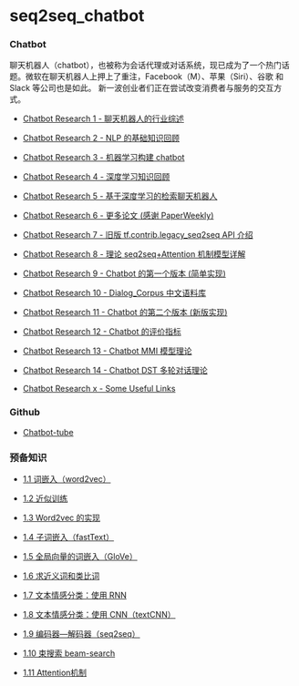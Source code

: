 # seq2seq_chatbot

### Chatbot

                聊天机器人（chatbot），也被称为会话代理或对话系统，现已成为了一个热门话题。微软在聊天机器人上押上了重注，Facebook（M）、苹果（Siri）、谷歌 和 Slack 等公司也是如此。 新一波创业者们正在尝试改变消费者与服务的交互方式。

- [Chatbot Research 1 - 聊天机器人的行业综述][b1]

- [Chatbot Research 2 - NLP 的基础知识回顾][b2]

- [Chatbot Research 3 - 机器学习构建 chatbot][b3]

- [Chatbot Research 4 - 深度学习知识回顾][b4]

- [Chatbot Research 5 - 基于深度学习的检索聊天机器人][b5]

- [Chatbot Research 6 - 更多论文 (感谢 PaperWeekly)][b6]

- [Chatbot Research 7 - 旧版 tf.contrib.legacy_seq2seq API 介绍][b7]

- [Chatbot Research 8 - 理论 seq2seq+Attention 机制模型详解][b8]

- [Chatbot Research 9 - Chatbot 的第一个版本 (简单实现)][b9]

- [Chatbot Research 10 - Dialog_Corpus 中文语料库][b10]

- [Chatbot Research 11 - Chatbot 的第二个版本 (新版实现)][0]

- [Chatbot Research 12 - Chatbot 的评价指标][0]

- [Chatbot Research 13 - Chatbot MMI 模型理论][0]

- [Chatbot Research 14 - Chatbot DST 多轮对话理论][0]

- [Chatbot Research x - Some Useful Links][bot5_1]

[0]: /chatbot
[b1]: /2019/08/11/chatbot/chatbot-research1/
[b2]: /2019/08/12/chatbot/chatbot-research2/
[b3]: /2019/08/13/chatbot/chatbot-research3/
[b4]: /2019/08/14/chatbot/chatbot-research4/
[b5]: /2019/08/15/chatbot/chatbot-research5/
[b6]: /2019/08/16/chatbot/chatbot-research6/
[b7]: /2019/08/17/chatbot/chatbot-research7/
[b8]: /3017/11/17/chatbot/chatbot-research8/
[b9]:/3017/11/26/chatbot/chatbot-research9/
[b10]: /2019/08/20/chatbot/chatbot-research10/

[bot5_1]: /2019/08/15/chatbot/chatbot-research5_1/

### Github

- [Chatbot-tube](https://github.com/chatbot-tube)

### 预备知识

- [1.1 词嵌入（word2vec）][0]

- [1.2 近似训练][0]

- [1.3 Word2vec 的实现][0]

- [1.4 子词嵌入（fastText）][0]

- [1.5 全局向量的词嵌入（GloVe）][0]

- [1.6 求近义词和类比词][0]

- [1.7 文本情感分类：使用 RNN][0]

- [1.8 文本情感分类：使用 CNN（textCNN）][0]

- [1.9 编码器—解码器（seq2seq）][0]

- [1.10 束搜索 beam-search][0]

- [1.11 Attention机制][0]


[0]: https://github.com/blair101/seq2seq_chatbot/
